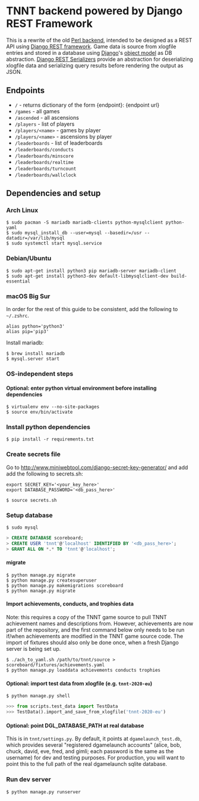 # TNNT backend powered by Django REST Framework
This is a rewrite of the old
[Perl backend](https://github.com/tnnt-devteam/tnnt-backend), intended to be
designed as a REST API using
[Django REST framework](https://www.django-rest-framework.org/). Game data is
source from xlogfile entries and stored in a database using
[Django](https://www.djangoproject.com/)'s
[object model](https://docs.djangoproject.com/en/3.2/topics/db/models/) as DB
abstraction.
[Django REST Serializers](https://www.django-rest-framework.org/api-guide/serializers/)
provide an abstraction for deserializing xlogfile data and serializing query
results before rendering the output as JSON.

## Endpoints
 - `/` - returns dictionary of the form {endpoint}: {endpoint url}
 - `/games` - all games
 - `/ascended` - all ascensions
 - `/players` - list of players
 - `/players/<name>` - games by player <name>
 - `/players/<name>` - ascensions by player <name>
 - `/leaderboards` - list of leaderboards
 - `/leaderboards/conducts`
 - `/leaderboards/minscore`
 - `/leaderboards/realtime`
 - `/leaderboards/turncount`
 - `/leaderboards/wallclock`

## Dependencies and setup

### Arch Linux
```shell
$ sudo pacman -S mariadb mariadb-clients python-mysqlclient python-yaml
$ sudo mysql_install_db --user=mysql --basedir=/usr --datadir=/var/lib/mysql
$ sudo systemctl start mysql.service
```

### Debian/Ubuntu
```shell
$ sudo apt-get install python3 pip mariadb-server mariadb-client
$ sudo apt-get install python3-dev default-libmysqlclient-dev build-essential
```

### macOS Big Sur
In order for the rest of this guide to be consistent, add the following to `~/.zshrc`.
```shell
alias python='python3'
alias pip='pip3'
```
Install mariadb:
```shell
$ brew install mariadb
$ mysql.server start
```

### OS-independent steps
#### Optional: enter python virtual environment before installing dependencies
```shell
$ virtualenv env --no-site-packages
$ source env/bin/activate
```

### Install python dependencies
`$ pip install -r requirements.txt`

### Create secrets file
Go to http://www.miniwebtool.com/django-secret-key-generator/ and add add the
following to secrets.sh:
```shell
export SECRET_KEY='<your_key_here>'
export DATABASE_PASSWORD='<db_pass_here>'
```
`$ source secrets.sh`

### Setup database
`$ sudo mysql`
```sql
> CREATE DATABASE scoreboard;
> CREATE USER 'tnnt'@'localhost' IDENTIFIED BY '<db_pass_here>';
> GRANT ALL ON *.* TO 'tnnt'@'localhost';
```
#### migrate
```shell
$ python manage.py migrate
$ python manage.py createsuperuser
$ python manage.py makemigrations scoreboard
$ python manage.py migrate
```

#### Import achievements, conducts, and trophies data
Note: this requires a copy of the TNNT game source to pull TNNT achievement
names and descriptions from. However, achievements are now part of the repository,
and the first command below only needs to be run if/when achievements are modified
in the TNNT game source code. The import of fixtures should also only be done once,
when a fresh Django server is being set up.
```shell
$ ./ach_to_yaml.sh /path/to/tnnt/source > scoreboard/fixtures/achievements.yaml
$ python manage.py loaddata achievements conducts trophies
```

#### Optional: import test data from xlogfile (e.g. `tnnt-2020-eu`)
`$ python manage.py shell`
```python
>>> from scripts.test_data import TestData
>>> TestData().import_and_save_from_xlogfile('tnnt-2020-eu')
```

#### Optional: point DGL\_DATABASE\_PATH at real database
This is in `tnnt/settings.py`. By default, it points at `dgamelaunch_test.db`,
which provides several "registered dgamelaunch accounts" (alice, bob, chuck,
david, eve, fred, and gimli; each password is the same as the username) for
dev and testing purposes. For production, you will want to point this to the
full path of the real dgamelaunch sqlite database.

### Run dev server
`$ python manage.py runserver`
